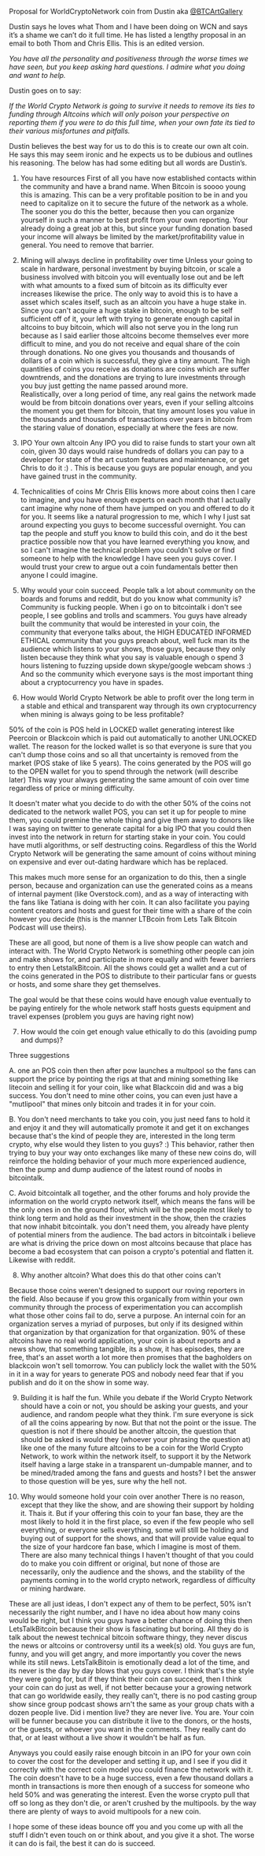 Proposal for WorldCryptoNetwork coin from Dustin aka [@BTCArtGallery](https://twitter.com/btcArtGallery)

Dustin says he loves what Thom and I have been doing on WCN and says it’s a shame we can’t do it full time. He has listed a lengthy proposal in an email to both Thom and Chris Ellis. This is an edited version.

*You have all the personality and positiveness through the worse times we have seen, but you keep asking hard questions. I admire what you doing and want to help.*

Dustin goes on to say:

*If the World Crypto Network is going to survive it needs to remove its ties to funding through Altcoins which will only poison your perspective on reporting them if you were to do this full time, when your own fate its tied to their various misfortunes and pitfalls.*

Dustin believes the best way for us to do this is to create our own alt coin. He says this may seem ironic and he expects us to be dubious and outlines his reasoning. The below has had some editing but all words are Dustin’s.

1. You have resources
First of all you have now established contacts within the community and have a brand name. When Bitcoin is soooo young this is amazing. This can be a very profitable position to be in and you need to capitalize on it to secure the future of the network as a whole. The sooner you do this the better, because then you can organize yourself in such a manner to best profit from your own reporting. Your already doing a great job at this, but since your funding donation based your income will always be limited by the market/profitability value in general. You need to remove that barrier.  

2. Mining will always decline in profitability over time
Unless your going to scale in hardware, personal investment by buying bitcoin, or scale a business involved with bitcoin you will eventually lose out and be left with what amounts to a fixed sum of bitcoin as its difficulty ever increases likewise the price. The only way to avoid this is to have a asset which scales itself, such as an altcoin you have a huge stake in. Since you can't acquire a huge stake in bitcoin, enough to be self sufficient off of it, your left with trying to generate enough capital in altcoins to buy bitcoin, which will also not serve you in the long run because as I said earlier those altcoins become themselves ever more difficult to mine, and you do not receive and equal share of the coin through donations. No one gives you thousands and thousands of dollars of a coin which is successful, they give a tiny amount. The high quantities of coins you receive as donations are coins which are suffer downtrends, and the donations are trying to lure investments through you buy just getting the name passed around more.  
Realistically, over a long period of time, any real gains the network made would be from bitcoin donations over years, even if your selling altcoins the moment you get them for bitcoin, that tiny amount loses you value in the thousands and thousands of transactions over years in bitcoin from the staring value of donation, especially at where the fees are now.  

3. IPO Your own altcoin
Any IPO you did to raise funds to start your own alt coin, given 30 days would raise hundreds of dollars you can pay to a developer for state of the art custom features and maintenance, or get Chris to do it :) . This is because you guys are popular enough, and you have gained trust in the community.

4. Technicalities of coins
Mr Chris Ellis knows more about coins then I care to imagine, and you have enough experts on each month that I actually cant imagine why none of them have jumped on you and offered to do it for you. It seems like a natural progression to me, which I why I just sat around expecting you guys to become successful overnight. You can tap the people and stuff you know to build this coin, and do it the best practice possible now that you have learned everything you know, and so I can't imagine the technical problem you couldn't solve or find someone to help with the knowledge I have seen you guys cover. I would trust your crew to argue out a coin fundamentals better then anyone I could imagine.  

5. Why would your coin succeed.
People talk a lot about community on the boards and forums and reddit, but do you know what community is? Community is fucking people. When i go on to bitcointalk i don't see people, I see goblins and trolls and scammers. You guys have already built the community that would be interested in your coin, the community that everyone talks about, the HIGH EDUCATED INFORMED ETHICAL community that you guys preach about, well fuck man its the audience which listens to your shows, those guys, because they only listen because they think what you say is valuable enough o spend 3 hours listening to fuzzing upside down skype/google webcam shows :) And so the community which everyone says is the most important thing about a cryptocurrency you have in spades.  

6. How would World Crypto Network be able to profit over the long term in a stable and ethical and transparent way through its own cryptocurrency when mining is always going to be less profitable?  

50% of the coin is POS held in LOCKED wallet generating interest like Peercoin or Blackcoin which is paid out automatically to another UNLOCKED wallet. The reason for the locked wallet is so that everyone is sure that you can't dump those coins and so all that uncertainty is removed from the market (POS stake of like 5 years). The coins generated by the POS will go to the OPEN wallet for you to spend through the network (will describe later) This way your always generating the same amount of coin over time regardless of price or mining difficulty.  

It doesn't mater what you decide to do with the other 50% of the coins not dedicated to the network wallet POS, you can set it up for people to mine them, you could premine the whole thing and give them away to donors like I was saying on twitter to generate capital for a big IPO that you could then invest into the network in return for starting stake in your coin. You could have mutli algorithms, or self destructing coins. Regardless of this the World Crypto Network will be generating the same amount of coins without mining on expensive and ever out-dating hardware which has be replaced.   

This makes much more sense for an organization to do this, then a single person, because and organization can use the generated coins as a means of internal payment (like Overstock.com), and as a way of interacting with the fans like Tatiana is doing with her coin. It can also facilitate you paying content creators and hosts and guest for their time with a share of the coin however you decide (this is the manner LTBcoin from Lets Talk Bitcoin Podcast will use theirs).  

These are all good, but none of them is a live show people can watch and interact with. The World Crypto Network is something other people can join and make shows for, and participate in more equally and with fewer barriers to entry then LetstalkBitcoin. All the shows could get a wallet and a cut of the coins generated in the POS to distribute to their particular fans or guests or hosts, and some share they get themselves.  

The goal would be that these coins would have enough value eventually to be paying entirely for the whole network staff hosts guests equipment and travel expenses (problem you guys are having right now)  

7. How would the coin get enough value ethically to do this (avoiding pump and dumps)?
  
Three suggestions

A. one an POS coin then then after pow launches a multpool so the fans can support the price by pointing the rigs at that and mining something like litecoin and selling it for your coin, like what Blackcoin did and was a big success. You don't need to mine other coins, you can even just have a "mutlipool" that mines only bitcoin and trades it in for your coin.   

B. You don't need merchants to take you coin, you just need fans to hold it and enjoy it and they will automatically promote it and get it on exchanges because that's the kind of people they are, interested in the long term crypto, why else would they listen to you guys? :) This behavior, rather then trying to buy your way onto exchanges like many of these new coins do, will reinforce the holding behavior of your much more experienced audience, then the pump and dump audience of the latest round of noobs in bitcointalk.  

C. Avoid bitcointalk all together, and the other forums and holy provide the information on the world crypto network itself, which means the fans will be the only ones in on the ground floor, which will be the people most likely to think long term and hold as their investment in the show, then the crazies that now inhabit bitcointalk. you don't need them, you already have plenty of potential miners from the audience. The bad actors in bitcointalk i believe are what is driving the price down on most altcoins because that place has become a bad ecosystem that can poison a crypto's potential and flatten it. Likewise with reddit.

8. Why another altcoin? What does this do that other coins can't

Because those coins weren't designed to support our roving reporters in the field. Also because if you grow this organically from within your own community through the process of experimentation you can accomplish what those other coins fail to do, serve a purpose. An internal coin for an organization serves a myriad of purposes, but only if its designed within that organization by that organization for that organization. 90% of these altcoins have no real world application, your coin is about reports and a news show, that something tangible, its a show, it has episodes, they are free, that's an asset worth a lot more then promises that the bagholders on blackcoin won't sell tomorrow. You can publicly lock the wallet with the 50% in it in a way for years to generate POS and nobody need fear that if you publish and do it on the show in some way.

9. Building it is half the fun.
While you debate if the World Crypto Network should have a coin or not, you should be asking your guests, and your audience, and random people what they think. I'm sure everyone is sick of all the coins appearing by now. But that not the point or the issue. The question is not if there should be another altcoin, the question that should be asked is would they (whoever your phrasing the question at) like one of the many future altcoins to be a coin for the World Crypto Network, to work within the network itself, to support it by the Network itself having a large stake in a transparent un-dumpable manner, and to be mined/traded among the fans and guests and hosts? I bet the answer to those question will be yes, sure why the hell not.

10. Why would someone hold your coin over another
There is no reason, except that they like the show, and are showing their support by holding it. Thais it. But if your offering this coin to your fan base, they are the most likely to hold it in the first place, so even if the few people who sell everything, or everyone sells everything, some will still be holding and buying out of support for the shows, and that will provide value equal to the size of your hardcore fan base, which I imagine is most of them. There are also many technical things I haven't thought of that you could do to make you coin diffrent or original, but none of those are necessarily, only the audience and the shows, and the stability of the payments coming in to the world crypto network, regardless of difficulty or mining hardware.

These are all just ideas, I don't expect any of them to be perfect, 50% isn't necessarily the right number, and I have no idea about how many coins would be right, but I think you guys have a better chance of doing this then LetsTalkBitcoin because their show is fascinating but boring. All they do is talk about the newest technical bitcoin software thingy, they never discus the news or altcoins or controversy until its a week(s) old. You guys are fun, funny, and you will get angry, and more importantly you cover the news while its still news. LetsTalkBitoin is emotionally dead a lot of the time, and its never is the day by day blows that you guys cover. I think that's the style they were going for, but if they think their coin can succeed, then I think your coin can do just as well, if not better because your a growing network that can go worldwide easily, they really can't, there is no pod casting group show since group podcast shows arn't the same as your group chats with a dozen people live. Did i mention live? they are never live. You are. Your coin will be funner because you can distribute it live to the donors, or the hosts, or the guests, or whoever you want in the comments. They really cant do that, or at least without a live show it wouldn't be half as fun.  


Anyways you could easily raise enough bitcoin in an IPO for your own coin to cover the cost for the developer and setting it up, and I see if you did it correctly with the correct coin model you could finance the network with it. The coin doesn't have to be a huge success, even a few thousand dollars a month in transactions is more then enough of a success for someone who held 50% and was generating the interest. Even the worse crypto pull that off so long as they don't die, or aren't crushed by the multipools. by the way there are plenty of ways to avoid multipools for a new coin. 


I hope some of these ideas bounce off you and you come up with all the stuff I didn't even touch on or think about, and you give it a shot. The worse it can do is fail, the best it can do is succeed.